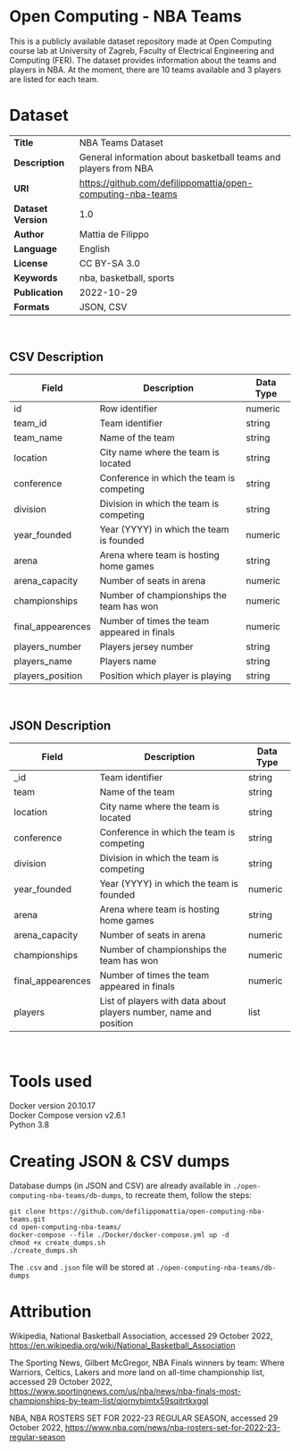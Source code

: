 # Open Computing - NBA Teams
This is a publicly available dataset repository made at Open Computing course lab at University of Zagreb, Faculty of Electrical Engineering and Computing (FER). The dataset provides information about the teams and players in NBA. At the moment, there are 10 teams available and 3 players are listed for each team.
# Dataset 
|            	|                                     	|
|-------------------	|-----------------------------------------------------------	|
|**Title**      	|                      NBA Teams Dataset                      	|
|      **Description**      	|                      General information about basketball teams and players from NBA                      	|
|       **URI**       	| https://github.com/defilippomattia/open-computing-nba-teams 	|
| **Dataset Version** 	|                             1.0                             	|
|      **Author**     	|                      Mattia de Filippo                      	|
|     **Language**    	|                           English                           	|
|     **License**     	|                            CC BY-SA 3.0                            	|
|     **Keywords**    	|                   nba, basketball, sports                   	|
|     **Publication**   |                   2022-10-29                   	|
|     **Formats**   |                   JSON, CSV                   	|
<br>  

## CSV Description

| Field             	| Description                                 	| Data Type 	|
|-------------------	|---------------------------------------------	|-----------	|
| id                	| Row identifier                              	| numeric   	|
| team_id           	| Team identifier                             	| string    	|
| team_name         	| Name of the team                            	| string    	|
| location          	| City name where the team is located         	| string    	|
| conference        	| Conference in which the team is competing   	| string    	|
| division          	| Division in which the team is competing     	| string    	|
| year_founded      	| Year (YYYY) in which the team is founded    	| numeric   	|
| arena             	| Arena where team is hosting home games      	| string    	|
| arena_capacity    	| Number of seats in arena                    	| numeric   	|
| championships     	| Number of championships the team has won    	| numeric   	|
| final_appearences 	| Number of times the team appeared in finals 	| numeric   	|
| players_number    	| Players jersey number                       	| string    	|
| players_name      	| Players name                                	| string    	|
| players_position  	| Position which player is playing            	| string    	|
<br>  

## JSON Description


| Field             	| Description                                                       	| Data Type 	|
|-------------------	|-------------------------------------------------------------------	|-----------	|
| _id               	| Team identifier                                                   	| string    	|
| team              	| Name of the team                                                  	| string    	|
| location          	| City name where the team is located                               	| string    	|
| conference        	| Conference in which the team is competing                         	| string    	|
| division          	| Division in which the team is competing                           	| string    	|
| year_founded      	| Year (YYYY) in which the team is founded                          	| numeric   	|
| arena             	| Arena where team is hosting home games                            	| string    	|
| arena_capacity    	| Number of seats in arena                                          	| numeric   	|
| championships     	| Number of championships the team has won                          	| numeric   	|
| final_appearences 	| Number of times the team appeared in finals                       	| numeric   	|
| players           	| List of players with data about players number, name and position 	| list      	|

<br>  

# Tools used
Docker version 20.10.17  
Docker Compose version v2.6.1  
Python 3.8

# Creating JSON & CSV dumps

Database dumps (in JSON and CSV) are already available in `./open-computing-nba-teams/db-dumps`, to recreate them, follow the steps:  

`git clone https://github.com/defilippomattia/open-computing-nba-teams.git`  
`cd open-computing-nba-teams/`  
`docker-compose --file ./Docker/docker-compose.yml up -d`  
`chmod +x create_dumps.sh`  
`./create_dumps.sh`

The `.csv` and `.json` file will be stored at `./open-computing-nba-teams/db-dumps`


# Attribution

Wikipedia, National Basketball Association, accessed 29 October 2022, https://en.wikipedia.org/wiki/National_Basketball_Association

The Sporting News, Gilbert McGregor, NBA Finals winners by team: Where Warriors, Celtics, Lakers and more land on all-time championship list, accessed 29 October 2022, https://www.sportingnews.com/us/nba/news/nba-finals-most-championships-by-team-list/qjornvbimtx59sqitrtkxggl


NBA, NBA ROSTERS SET FOR 2022-23 REGULAR SEASON, accessed 29 October 2022, https://www.nba.com/news/nba-rosters-set-for-2022-23-regular-season
